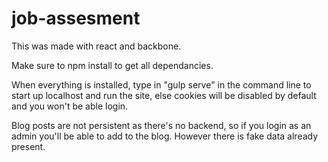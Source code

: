 # job-assesment

This was made with react and backbone.

Make sure to npm install to get all dependancies.

When everything is installed, type in "gulp serve" in the command line to start up localhost and run the site,
else cookies will be disabled by default and you won't be able login. 

Blog posts are not persistent as there's no backend, so if you login as an admin you'll be able to add to the blog. However there is fake data already present. 
